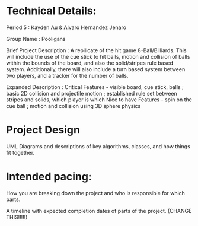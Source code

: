 
# Technical Details:

Period 5 : Kayden Au & Alvaro Hernandez Jenaro

Group Name : Pooligans

Brief Project Description :
    A repilicate of the hit game 8-Ball/Billiards. This will include the use of the cue stick to hit balls, motion and collision of balls within the bounds of the board, and also the solid/stripes rule based system. Additionally, there will also include a turn based system between two players, and a tracker for the number of balls. 

Expanded Description :
    Critical Features - visible board, cue stick, balls ; basic 2D collision and projectile motion ; established rule set between stripes and solids, which player is which 
    Nice to have Features - spin on the cue ball ; motion and collision using 3D sphere physics
     
# Project Design

UML Diagrams and descriptions of key algorithms, classes, and how things fit together.


    
# Intended pacing:

How you are breaking down the project and who is responsible for which parts.

A timeline with expected completion dates of parts of the project. (CHANGE THIS!!!!!)


